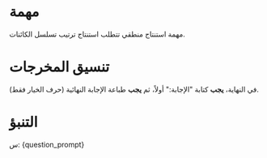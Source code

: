 # مهمة
مهمة استنتاج منطقي تتطلب استنتاج ترتيب تسلسل الكائنات.

# تنسيق المخرجات
في النهاية، **يجب** كتابة "الإجابة:" أولاً، ثم **يجب** طباعة الإجابة النهائية (حرف الخيار فقط).

# التنبؤ
س: {question_prompt}
